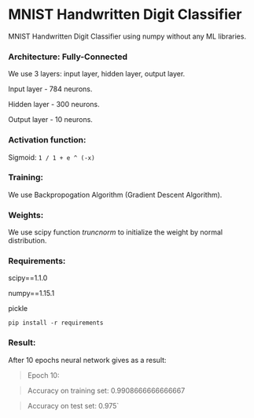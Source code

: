 MNIST Handwritten Digit Classifier
======

MNIST Handwritten Digit Classifier using numpy without any ML libraries.

### Architecture: Fully-Connected

We use 3 layers: input layer, hidden layer, output layer.

Input layer - 784 neurons.

Hidden layer - 300 neurons.

Output layer - 10 neurons.

### Activation function:

Sigmoid: `1 / 1 + e ^ (-x)`

### Training:

We use Backpropogation Algorithm (Gradient Descent Algorithm).

### Weights:

We use scipy function *truncnorm* to initialize the weight by normal distribution.

### Requirements:

scipy==1.1.0

numpy==1.15.1

pickle

`pip install -r requirements`

### Result:
After 10 epochs neural network gives as a result:

>Epoch 10:

>Accuracy on training set:  0.9908666666666667

>Accuracy on test set:  0.975`

